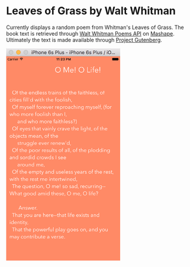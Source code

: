 # Leaves of Grass by Walt Whitman

Currently displays a random poem from Whitman's Leaves of Grass. The book text is retrieved through [Walt Whitman Poems API](https://market.mashape.com/pafmon/walt-whitman-poems) on [Mashape](https://market.mashape.com). Ultimately the text is made available through [Project Gutenberg](http://www.gutenberg.org/).

![ScreenShot](leavesOfGrassScreenshot.png)